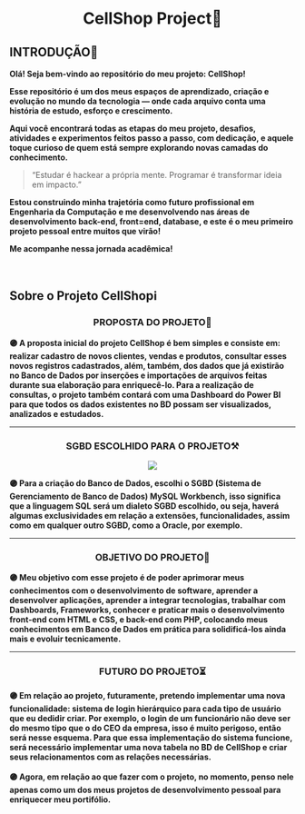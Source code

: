 <h1 align="center"> <strong> CellShop Project🏪 </strong> </h1>

<h2> INTRODUÇÃO🌱 </h2>
<p> <strong>
Olá! Seja bem-vindo ao repositório do meu projeto: CellShop!

Esse repositório é um dos meus espaços de aprendizado, criação e evolução no mundo da tecnologia — onde cada arquivo conta uma história de estudo, esforço e crescimento.  

Aqui você encontrará todas as etapas do meu projeto, desafios, atividades e experimentos feitos passo a passo, com dedicação, e aquele toque curioso de quem está sempre explorando novas camadas do conhecimento.
</strong> </p>

> “Estudar é hackear a própria mente. Programar é transformar ideia em impacto.”

<p> <strong>
Estou construindo minha trajetória como futuro profissional em Engenharia da Computação e me desenvolvendo nas áreas de desenvolvimento back-end, front=end, database, e este é o meu primeiro projeto pessoal entre muitos que virão!

Me acompanhe nessa jornada acadêmica!
</strong> </p> <br>

<h2> Sobre o Projeto CellShopℹ️ </h2>
<p> <strong>
<h3 align="center"> PROPOSTA DO PROJETO📝 </h3>

🟣 A proposta inicial do projeto CellShop é bem simples e consiste em: realizar cadastro de novos clientes, vendas e produtos, consultar esses novos registros cadastrados, além, também, dos dados que já existirão no Banco de Dados por inserções e importações de arquivos feitas durante sua elaboração para enriquecê-lo. Para a realização de consultas, o projeto também contará com uma Dashboard do Power BI para que todos os dados existentes no BD possam ser visualizados, analizados e estudados.
<hr>

<h3 align="center"> SGBD ESCOLHIDO PARA O PROJETO⚒️ </h3>

<p align="center"> <img src="https://res.cloudinary.com/canonical/image/fetch/f_auto,q_auto,fl_sanitize,w_60/https%3A%2F%2Fdashboard.snapcraft.io%2Fsite_media%2Fappmedia%2F2020%2F04%2Fmysql-workbench.png"/> </p>

🟣 Para a criação do Banco de Dados, escolhi o SGBD (Sistema de Gerenciamento de Banco de Dados) MySQL Workbench, isso significa que a linguagem SQL será um dialeto SGBD escolhido, ou seja, haverá algumas exclusividades em relação a extensões, funcionalidades, assim como em qualquer outro SGBD, como a Oracle, por exemplo.
<hr>

<h3 align="center"> OBJETIVO DO PROJETO🎯 </h3>

🟣 Meu objetivo com esse projeto é de poder aprimorar meus conhecimentos com o desenvolvimento de software, aprender a desenvolver aplicações, aprender a integrar tecnologias, trabalhar com Dashboards, Frameworks, conhecer e praticar mais o desenvolvimento front-end com HTML e CSS, e back-end com PHP, colocando meus conhecimentos em Banco de Dados em prática para solidificá-los ainda mais e evoluir tecnicamente.
<hr>

<h3 align="center"> FUTURO DO PROJETO⏳ </h3>
🟣 Em relação ao projeto, futuramente, pretendo implementar uma nova funcionalidade: sistema de login hierárquico para cada tipo de usuário que eu dedidir criar. Por exemplo, o login de um funcionário não deve ser do mesmo tipo que o do CEO da empresa, isso é muito perigoso, então será nesse esquema. Para que essa implementação do sistema funcione, será necessário implementar uma nova tabela no BD de CellShop e criar seus relacionamentos com as relações necessárias. <br>
<br>
🟣 Agora, em relação ao que fazer com o projeto, no momento, penso nele apenas como um dos meus projetos de desenvolvimento pessoal para enriquecer meu portifólio.
</strong> </p>



